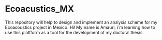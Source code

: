 # Ecoacustics_MX
This repository will help to design and implement an analysis scheme for my Ecoacoustics project in Mexico.
Hi! My name is Amauri, i´m learning how to use this plattform as a tool for the development of my doctoral thesis.
